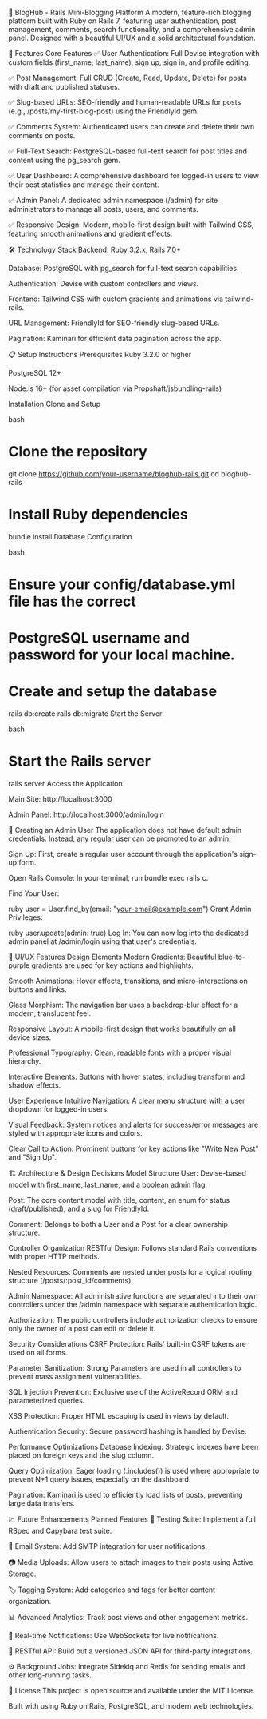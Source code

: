 🚀 BlogHub - Rails Mini-Blogging Platform
A modern, feature-rich blogging platform built with Ruby on Rails 7, featuring user authentication, post management, comments, search functionality, and a comprehensive admin panel. Designed with a beautiful UI/UX and a solid architectural foundation.

🚀 Features
Core Features
✅ User Authentication: Full Devise integration with custom fields (first_name, last_name), sign up, sign in, and profile editing.

✅ Post Management: Full CRUD (Create, Read, Update, Delete) for posts with draft and published statuses.

✅ Slug-based URLs: SEO-friendly and human-readable URLs for posts (e.g., /posts/my-first-blog-post) using the FriendlyId gem.

✅ Comments System: Authenticated users can create and delete their own comments on posts.

✅ Full-Text Search: PostgreSQL-based full-text search for post titles and content using the pg_search gem.

✅ User Dashboard: A comprehensive dashboard for logged-in users to view their post statistics and manage their content.

✅ Admin Panel: A dedicated admin namespace (/admin) for site administrators to manage all posts, users, and comments.

✅ Responsive Design: Modern, mobile-first design built with Tailwind CSS, featuring smooth animations and gradient effects.

🛠️ Technology Stack
Backend: Ruby 3.2.x, Rails 7.0+

Database: PostgreSQL with pg_search for full-text search capabilities.

Authentication: Devise with custom controllers and views.

Frontend: Tailwind CSS with custom gradients and animations via tailwind-rails.

URL Management: FriendlyId for SEO-friendly slug-based URLs.

Pagination: Kaminari for efficient data pagination across the app.

📋 Setup Instructions
Prerequisites
Ruby 3.2.0 or higher

PostgreSQL 12+

Node.js 16+ (for asset compilation via Propshaft/jsbundling-rails)

Installation
Clone and Setup

bash
# Clone the repository
git clone https://github.com/your-username/bloghub-rails.git
cd bloghub-rails

# Install Ruby dependencies
bundle install
Database Configuration

bash
# Ensure your config/database.yml file has the correct
# PostgreSQL username and password for your local machine.

# Create and setup the database
rails db:create
rails db:migrate
Start the Server

bash
# Start the Rails server
rails server
Access the Application

Main Site: http://localhost:3000

Admin Panel: http://localhost:3000/admin/login

🔐 Creating an Admin User
The application does not have default admin credentials. Instead, any regular user can be promoted to an admin.

Sign Up: First, create a regular user account through the application's sign-up form.

Open Rails Console: In your terminal, run bundle exec rails c.

Find Your User:

ruby
user = User.find_by(email: "your-email@example.com")
Grant Admin Privileges:

ruby
user.update(admin: true)
Log In: You can now log into the dedicated admin panel at /admin/login using that user's credentials.

🎨 UI/UX Features
Design Elements
Modern Gradients: Beautiful blue-to-purple gradients are used for key actions and highlights.

Smooth Animations: Hover effects, transitions, and micro-interactions on buttons and links.

Glass Morphism: The navigation bar uses a backdrop-blur effect for a modern, translucent feel.

Responsive Layout: A mobile-first design that works beautifully on all device sizes.

Professional Typography: Clean, readable fonts with a proper visual hierarchy.

Interactive Elements: Buttons with hover states, including transform and shadow effects.

User Experience
Intuitive Navigation: A clear menu structure with a user dropdown for logged-in users.

Visual Feedback: System notices and alerts for success/error messages are styled with appropriate icons and colors.

Clear Call to Action: Prominent buttons for key actions like "Write New Post" and "Sign Up".

🏗️ Architecture & Design Decisions
Model Structure
User: Devise-based model with first_name, last_name, and a boolean admin flag.

Post: The core content model with title, content, an enum for status (draft/published), and a slug for FriendlyId.

Comment: Belongs to both a User and a Post for a clear ownership structure.

Controller Organization
RESTful Design: Follows standard Rails conventions with proper HTTP methods.

Nested Resources: Comments are nested under posts for a logical routing structure (/posts/:post_id/comments).

Admin Namespace: All administrative functions are separated into their own controllers under the /admin namespace with separate authentication logic.

Authorization: The public controllers include authorization checks to ensure only the owner of a post can edit or delete it.

Security Considerations
CSRF Protection: Rails' built-in CSRF tokens are used on all forms.

Parameter Sanitization: Strong Parameters are used in all controllers to prevent mass assignment vulnerabilities.

SQL Injection Prevention: Exclusive use of the ActiveRecord ORM and parameterized queries.

XSS Protection: Proper HTML escaping is used in views by default.

Authentication Security: Secure password hashing is handled by Devise.

Performance Optimizations
Database Indexing: Strategic indexes have been placed on foreign keys and the slug column.

Query Optimization: Eager loading (.includes()) is used where appropriate to prevent N+1 query issues, especially on the dashboard.

Pagination: Kaminari is used to efficiently load lists of posts, preventing large data transfers.

📈 Future Enhancements
Planned Features
🧪 Testing Suite: Implement a full RSpec and Capybara test suite.

📧 Email System: Add SMTP integration for user notifications.

📷 Media Uploads: Allow users to attach images to their posts using Active Storage.

🏷️ Tagging System: Add categories and tags for better content organization.

📊 Advanced Analytics: Track post views and other engagement metrics.

🔔 Real-time Notifications: Use WebSockets for live notifications.

🔌 RESTful API: Build out a versioned JSON API for third-party integrations.

⚙️ Background Jobs: Integrate Sidekiq and Redis for sending emails and other long-running tasks.

📄 License
This project is open source and available under the MIT License.

Built with using Ruby on Rails, PostgreSQL, and modern web technologies.